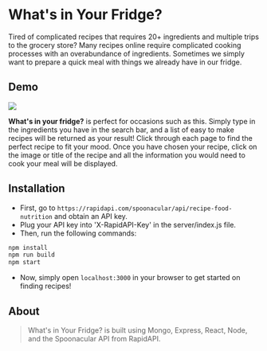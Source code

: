 # What's in Your Fridge?
Tired of complicated recipes that requires 20+ ingredients and multiple trips to the grocery store? Many recipes online require complicated cooking processes with an overabundance of ingredients. Sometimes we simply want to prepare a quick meal with things we already have in our fridge. 

## Demo

<img src="https://user-images.githubusercontent.com/42725067/60061089-74d06f80-96a8-11e9-80c0-8e580a047feb.gif" />

**What's in your fridge?** is perfect for occasions such as this. Simply type in the ingredients you have in the search bar, and a list of easy to make recipes will be returned as your result! Click through each page to find the perfect recipe to fit your mood. Once you have chosen your recipe, click on the image or title of the recipe and all the information you would need to cook your meal will be displayed.

## Installation

- First, go to ```https://rapidapi.com/spoonacular/api/recipe-food-nutrition``` and obtain an API key.
- Plug your API key into 'X-RapidAPI-Key' in the server/index.js file.
- Then, run the following commands:

```sh
npm install
npm run build
npm start
```
- Now, simply open ```localhost:3000``` in your browser to get started on finding recipes!

## About
> What's in Your Fridge? is built using Mongo, Express, React, Node, and the Spoonacular API from RapidAPI. 

